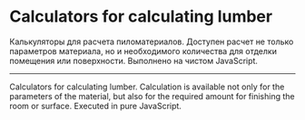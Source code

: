 # Calculators for calculating lumber

Калькуляторы для расчета пиломатериалов. Доступен расчет не только параметров материала, но и необходимого количества для отделки помещения или поверхности. Выполнено на чистом JavaScript.

---------------------------------------------------------------------------------------------------------------------------------------------------------------------------------------

Calculators for calculating lumber. Calculation is available not only for the parameters of the material, but also for the required amount for finishing the room or surface. Executed in pure JavaScript.


